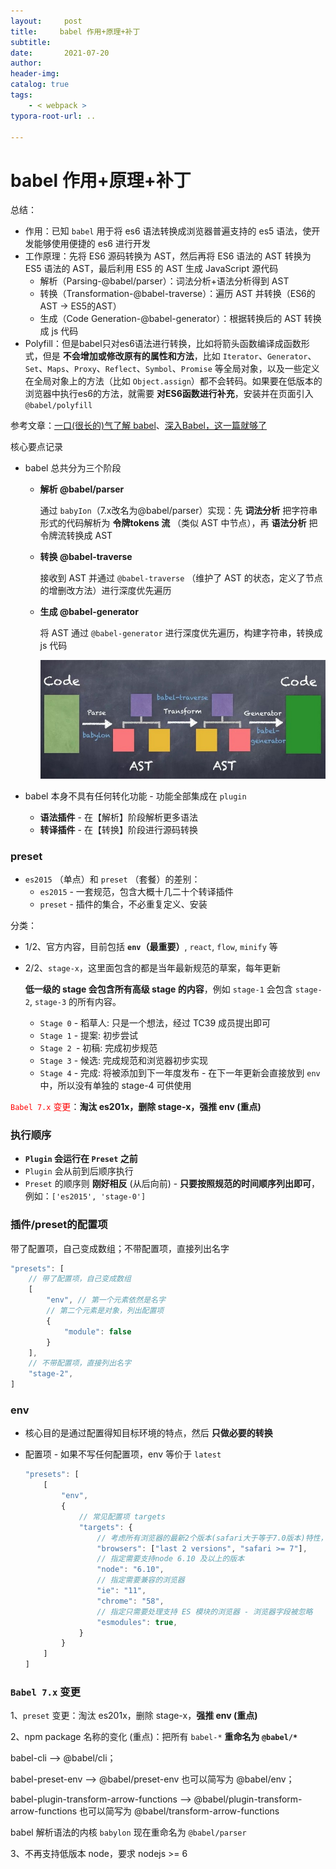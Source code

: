```yaml
---
layout:     post
title:     babel 作用+原理+补丁
subtitle:  
date:       2021-07-20
author:     
header-img: 
catalog: true
tags:
    - < webpack >
typora-root-url: ..

---
```


# babel 作用+原理+补丁

总结：

-	作用：已知 `babel` 用于将 es6 语法转换成浏览器普遍支持的 es5 语法，使开发能够使用便捷的 es6 进行开发
-	工作原理：先将 ES6 源码转换为 AST，然后再将 ES6 语法的 AST 转换为 ES5 语法的 AST，最后利用 ES5 的 AST 生成 JavaScript 源代码
    -	解析（Parsing-@babel/parser）：词法分析+语法分析得到 AST
    -	转换（Transformation-@babel-traverse）：遍历 AST 并转换（ES6的AST -> ES5的AST）
    -	生成（Code Generation-@babel-generator）：根据转换后的 AST 转换成 js 代码
-	Polyfill：但是babel只对es6语法进行转换，比如将箭头函数编译成函数形式，但是 **不会增加或修改原有的属性和方法**，比如 `Iterator`、`Generator`、`Set`、`Maps`、`Proxy`、`Reflect`、`Symbol`、`Promise` 等全局对象，以及一些定义在全局对象上的方法（比如 `Object.assign`）都不会转码。如果要在低版本的浏览器中执行es6的方法，就需要 **对ES6函数进行补充**，安装并在页面引入 `@babel/polyfill`

参考文章：[一口(很长的)气了解 babel](https://juejin.cn/post/6844903743121522701)、[深入Babel，这一篇就够了](https://juejin.cn/post/6844903746804137991) 

核心要点记录

- babel 总共分为三个阶段

    - **解析 @babel/parser**

        通过 `babyIon`（7.x改名为@babel/parser）实现：先 **词法分析** 把字符串形式的代码解析为 **令牌tokens 流** （类似 AST 中节点），再 **语法分析** 把令牌流转换成 AST

    - **转换 @babel-traverse**

        接收到 AST 并通过 `@babel-traverse` （维护了 AST 的状态，定义了节点的增删改方法）进行深度优先遍历

    - **生成 @babel-generator**

        将 AST 通过 `@babel-generator` 进行深度优先遍历，构建字符串，转换成 js 代码
        
        <img src="/../img/assets_2019/bVbDNYp.png" alt="1.jpg" style="zoom:60%;" />

- babel 本身不具有任何转化功能 - 功能全部集成在 `plugin`
    - **语法插件** - 在【解析】阶段解析更多语法
    - **转译插件** - 在【转换】阶段进行源码转换



### preset

- `es2015` （单点）和 `preset` （套餐）的差别：
    - `es2015` - 一套规范，包含大概十几二十个转译插件
    - `preset` - 插件的集合，不必重复定义、安装

分类：

- 1/2、官方内容，目前包括 **`env`（最重要）**, `react`, `flow`, `minify` 等

- 2/2、`stage-x`，这里面包含的都是当年最新规范的草案，每年更新

    **低一级的 stage 会包含所有高级 stage 的内容**，例如 `stage-1` 会包含 `stage-2`, `stage-3` 的所有内容。

    - `Stage 0` - 稻草人: 只是一个想法，经过 TC39 成员提出即可
    - `Stage 1` - 提案: 初步尝试
    - `Stage 2 `- 初稿: 完成初步规范
    - `Stage 3` - 候选: 完成规范和浏览器初步实现
    - `Stage 4` - 完成: 将被添加到下一年度发布 - 在下一年更新会直接放到 `env` 中，所以没有单独的 stage-4 可供使用

<span style="color:red">`Babel 7.x` 变更</span>：**淘汰 es201x，删除 stage-x，强推 env (重点)**



### 执行顺序

- **`Plugin` 会运行在 `Preset` 之前**
- `Plugin` 会从前到后顺序执行
- `Preset` 的顺序则 **刚好相反** (从后向前) - **只要按照规范的时间顺序列出即可**，例如：`['es2015', 'stage-0']`



### 插件/preset的配置项

带了配置项，自己变成数组；不带配置项，直接列出名字

```js
"presets": [
    // 带了配置项，自己变成数组
    [
        "env", // 第一个元素依然是名字
        // 第二个元素是对象，列出配置项
        {
            "module": false
        }
    ],
    // 不带配置项，直接列出名字
    "stage-2",
]
```



### env

- 核心目的是通过配置得知目标环境的特点，然后 **只做必要的转换**

- 配置项 - 如果不写任何配置项，env 等价于 `latest`

    ```js
    "presets": [
        [
            "env", 
            {
                // 常见配置项 targets
                "targets": {
                    // 考虑所有浏览器的最新2个版本(safari大于等于7.0版本)特性，将必要的代码进行转换
                    "browsers": ["last 2 versions", "safari >= 7"],
    				// 指定需要支持node 6.10 及以上的版本                
                    "node": "6.10",
                    // 指定需要兼容的浏览器
                    "ie": "11",
                    "chrome": "58",
                    // 指定只需要处理支持 ES 模块的浏览器 - 浏览器字段被忽略
                    "esmodules": true,
                }
            }
        ]
    ]
    ```

    

### `Babel 7.x` 变更

1、`preset` 变更：淘汰 es201x，删除 stage-x，**强推 env (重点)**

2、npm package 名称的变化 (重点)：把所有 `babel-*` **重命名为 `@babel/*`**

babel-cli —> @babel/cli；

babel-preset-env —> @babel/preset-env 也可以简写为 @babel/env；

babel-plugin-transform-arrow-functions —> @babel/plugin-transform-arrow-functions 也可以简写为 @babel/transform-arrow-functions

babel 解析语法的内核 `babylon` 现在重命名为 `@babel/parser`

3、不再支持低版本 node，要求 nodejs >= 6
